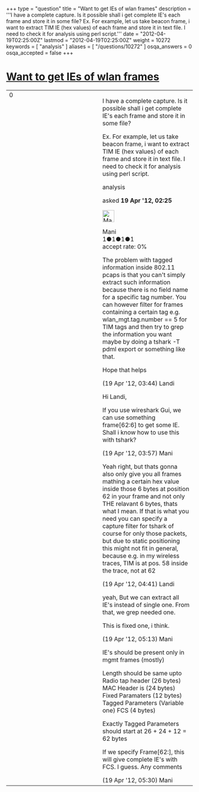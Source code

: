 +++
type = "question"
title = "Want to get IEs of wlan frames"
description = '''I have a complete capture. Is it possible shall i get complete IE&#x27;s each frame and store it in some file? Ex. For example, let us take beacon frame, i want to extract TIM IE (hex values) of each frame and store it in text file. I need to check it for analysis using perl script.'''
date = "2012-04-19T02:25:00Z"
lastmod = "2012-04-19T02:25:00Z"
weight = 10272
keywords = [ "analysis" ]
aliases = [ "/questions/10272" ]
osqa_answers = 0
osqa_accepted = false
+++

<div class="headNormal">

# [Want to get IEs of wlan frames](/questions/10272/want-to-get-ies-of-wlan-frames)

</div>

<div id="main-body">

<div id="askform">

<table id="question-table" style="width:100%;"><colgroup><col style="width: 50%" /><col style="width: 50%" /></colgroup><tbody><tr class="odd"><td style="width: 30px; vertical-align: top"><div class="vote-buttons"><div id="post-10272-score" class="post-score" title="current number of votes">0</div><div id="favorite-count" class="favorite-count"></div></div></td><td><div id="item-right"><div class="question-body"><p>I have a complete capture. Is it possible shall i get complete IE's each frame and store it in some file?</p><p>Ex. For example, let us take beacon frame, i want to extract TIM IE (hex values) of each frame and store it in text file. I need to check it for analysis using perl script.</p></div><div id="question-tags" class="tags-container tags">analysis</div><div id="question-controls" class="post-controls"></div><div class="post-update-info-container"><div class="post-update-info post-update-info-user"><p>asked <strong>19 Apr '12, 02:25</strong></p><img src="https://secure.gravatar.com/avatar/c7a8ee91cd8dc144f56bd21222866c28?s=32&amp;d=identicon&amp;r=g" class="gravatar" width="32" height="32" alt="Mani&#39;s gravatar image" /><p>Mani<br />
<span class="score" title="1 reputation points">1</span><span title="1 badges"><span class="badge1">●</span><span class="badgecount">1</span></span><span title="1 badges"><span class="silver">●</span><span class="badgecount">1</span></span><span title="1 badges"><span class="bronze">●</span><span class="badgecount">1</span></span><br />
<span class="accept_rate" title="Rate of the user&#39;s accepted answers">accept rate:</span> <span title="Mani has no accepted answers">0%</span></p></div></div><div id="comments-container-10272" class="comments-container"><span id="10274"></span><div id="comment-10274" class="comment"><div id="post-10274-score" class="comment-score"></div><div class="comment-text"><p>The problem with tagged information inside 802.11 pcaps is that you can't simply extract such information because there is no field name for a specific tag number. You can however filter for frames containing a certain tag e.g. wlan_mgt.tag.number == 5 for TIM tags and then try to grep the information you want maybe by doing a tshark -T pdml export or something like that.</p><p>Hope that helps</p></div><div id="comment-10274-info" class="comment-info"><span class="comment-age">(19 Apr '12, 03:44)</span> Landi</div></div><span id="10275"></span><div id="comment-10275" class="comment"><div id="post-10275-score" class="comment-score"></div><div class="comment-text"><p>Hi Landi,</p><p>If you use wireshark Gui, we can use something frame[62:6] to get some IE. Shall i know how to use this with tshark?</p></div><div id="comment-10275-info" class="comment-info"><span class="comment-age">(19 Apr '12, 03:57)</span> Mani</div></div><span id="10276"></span><div id="comment-10276" class="comment"><div id="post-10276-score" class="comment-score"></div><div class="comment-text"><p>Yeah right, but thats gonna also only give you all frames mathing a certain hex value inside those 6 bytes at position 62 in your frame and not only THE relavant 6 bytes, thats what I mean. If that is what you need you can specify a capture filter for tshark of course for only those packets, but due to static positioning this might not fit in general, because e.g. in my wireless traces, TIM is at pos. 58 inside the trace, not at 62</p></div><div id="comment-10276-info" class="comment-info"><span class="comment-age">(19 Apr '12, 04:41)</span> Landi</div></div><span id="10277"></span><div id="comment-10277" class="comment"><div id="post-10277-score" class="comment-score"></div><div class="comment-text"><p>yeah, But we can extract all IE's instead of single one. From that, we grep needed one.</p><p>This is fixed one, i think.</p></div><div id="comment-10277-info" class="comment-info"><span class="comment-age">(19 Apr '12, 05:13)</span> Mani</div></div><span id="10278"></span><div id="comment-10278" class="comment"><div id="post-10278-score" class="comment-score"></div><div class="comment-text"><p>IE's should be present only in mgmt frames (mostly)</p><p>Length should be same upto Radio tap header (26 bytes) MAC Header is (24 bytes) Fixed Paramaters (12 bytes) Tagged Parameters (Variable one) FCS (4 bytes)</p><p>Exactly Tagged Parameters should start at 26 + 24 + 12 = 62 bytes</p><p>If we specify Frame[62:], this will give complete IE's with FCS. I guess. Any comments</p></div><div id="comment-10278-info" class="comment-info"><span class="comment-age">(19 Apr '12, 05:30)</span> Mani</div></div></div><div id="comment-tools-10272" class="comment-tools"></div><div class="clear"></div><div id="comment-10272-form-container" class="comment-form-container"></div><div class="clear"></div></div></td></tr></tbody></table>

</div>

</div>

